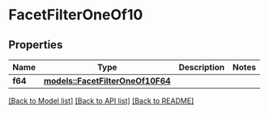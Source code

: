 # FacetFilterOneOf10

## Properties

Name | Type | Description | Notes
------------ | ------------- | ------------- | -------------
**f64** | [**models::FacetFilterOneOf10F64**](FacetFilter_oneOf_10_F64.md) |  | 

[[Back to Model list]](../README.md#documentation-for-models) [[Back to API list]](../README.md#documentation-for-api-endpoints) [[Back to README]](../README.md)


